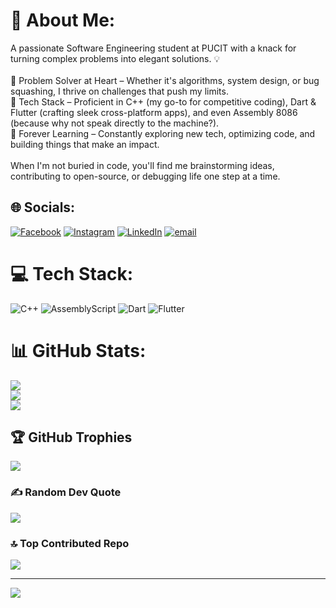 # 💫 About Me:
A passionate Software Engineering student at PUCIT with a knack for turning complex problems into elegant solutions. 💡<br><br>🔹 Problem Solver at Heart – Whether it's algorithms, system design, or bug squashing, I thrive on challenges that push my limits.<br>🔹 Tech Stack – Proficient in C++ (my go-to for competitive coding), Dart & Flutter (crafting sleek cross-platform apps), and even Assembly 8086 (because why not speak directly to the machine?).<br>🔹 Forever Learning – Constantly exploring new tech, optimizing code, and building things that make an impact.<br><br>When I'm not buried in code, you'll find me brainstorming ideas, contributing to open-source, or debugging life one step at a time.


## 🌐 Socials:
[![Facebook](https://img.shields.io/badge/Facebook-%231877F2.svg?logo=Facebook&logoColor=white)](https://facebook.com/.) [![Instagram](https://img.shields.io/badge/Instagram-%23E4405F.svg?logo=Instagram&logoColor=white)](https://instagram.com/.) [![LinkedIn](https://img.shields.io/badge/LinkedIn-%230077B5.svg?logo=linkedin&logoColor=white)](https://linkedin.com/in/.) [![email](https://img.shields.io/badge/Email-D14836?logo=gmail&logoColor=white)](mailto:.) 

# 💻 Tech Stack:
![C++](https://img.shields.io/badge/c++-%2300599C.svg?style=for-the-badge&logo=c%2B%2B&logoColor=white) ![AssemblyScript](https://img.shields.io/badge/assembly%20script-%23000000.svg?style=for-the-badge&logo=assemblyscript&logoColor=white) ![Dart](https://img.shields.io/badge/dart-%230175C2.svg?style=for-the-badge&logo=dart&logoColor=white) ![Flutter](https://img.shields.io/badge/Flutter-%2302569B.svg?style=for-the-badge&logo=Flutter&logoColor=white)
# 📊 GitHub Stats:
![](https://github-readme-stats.vercel.app/api?username=I-S-G-7&theme=gruvbox&hide_border=false&include_all_commits=true&count_private=false)<br/>
![](https://nirzak-streak-stats.vercel.app/?user=I-S-G-7&theme=gruvbox&hide_border=false)<br/>
![](https://github-readme-stats.vercel.app/api/top-langs/?username=I-S-G-7&theme=gruvbox&hide_border=false&include_all_commits=true&count_private=false&layout=compact)

## 🏆 GitHub Trophies
![](https://github-profile-trophy.vercel.app/?username=I-S-G-7&theme=gruvbox&no-frame=false&no-bg=false&margin-w=4)

### ✍️ Random Dev Quote
![](https://quotes-github-readme.vercel.app/api?type=horizontal&theme=dark)

### 🔝 Top Contributed Repo
![](https://github-contributor-stats.vercel.app/api?username=I-S-G-7&limit=5&theme=gruvbox&combine_all_yearly_contributions=true)

---
[![](https://visitcount.itsvg.in/api?id=I-S-G-7&icon=8&color=0)](https://visitcount.itsvg.in)

<!-- Proudly created with GPRM ( https://gprm.itsvg.in ) -->